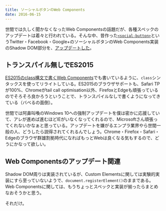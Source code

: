 ```yaml
---
title: ソーシャルボタンのWeb Components
date: 2016-06-15
---
```


世間では久しく聞かなくなったWeb Componentsの話題だが、各種スペックのアップデートは着々と行われている。そんな中、昔作った[`<social-button>`](https://1000ch.github.io/social-button/)というTwitter・Facebook・Google+のソーシャルボタンのWeb Components実装のShadow DOM部分を、[アップデートした](https://github.com/1000ch/social-button/commit/e7764ca88168aa94f491282f1c4500594467991a)。

## トランスパイル無しでES2015

[ES2015のclass構文で書くWeb Components](/posts/2016/web-components-es2015-class.html)でも書いているように、`class`シンタックスを使ってリライトしている。ES2015のブラウザサポートも、Safari TPが100%、Chromeがtail call optimisation以外、FirefoxとEdgeも頑張っているのでそろそろ良かろうということで、トランスパイルなしで書くようになってきている（バベるの面倒）。

世間では阿鼻叫喚のWindows 10への強制アップデートを僕は密かに応援していて、アレが進めば進むほどIEがいなくなってくれるので、Microsoftさん頑張ってくれないかなぁと思っている。アップデートを嫌がるエンプラ業界やら世間一般の人、どうしたら説得されてくれるんでしょう。Chrome・Firefox・Safari・Edgeのブラウザ群雄割拠時代になればもっとWebは良くなる気もするので、どうにかなって欲しい。

## Web Componentsのアップデート関連

Shadow DOM周りは実装されているが、Custom Elementsに関しては実験的実装にすら至っていないようで、`document.registerElement()`のままである。Web Componentsに関しては、もうちょっとスペックと実装が揃ったらまとめなおそうかと思う。

それだけ。
